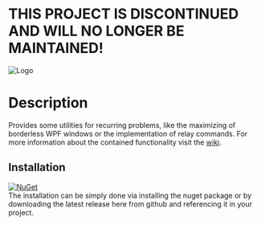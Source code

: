 # THIS PROJECT IS DISCONTINUED AND WILL NO LONGER BE MAINTAINED!

![Logo](../master/logo.png)

# Description
Provides some utilities for recurring problems, like the maximizing of borderless WPF windows or the implementation of relay commands. For more information about the contained functionality visit the [wiki](https://github.com/Narumikazuchi/Windows/wiki).
  
## Installation
[![NuGet](https://img.shields.io/nuget/v/Narumikazuchi.Windows.svg)](https://www.nuget.org/packages/Narumikazuchi.Windows)  
The installation can be simply done via installing the nuget package or by downloading the latest release here from github and referencing it in your project.
